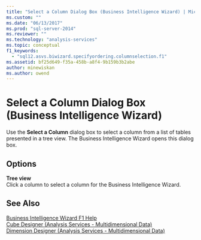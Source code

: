 ```yaml
---
title: "Select a Column Dialog Box (Business Intelligence Wizard) | Microsoft Docs"
ms.custom: ""
ms.date: "06/13/2017"
ms.prod: "sql-server-2014"
ms.reviewer: ""
ms.technology: "analysis-services"
ms.topic: conceptual
f1_keywords: 
  - "sql12.asvs.biwizard.specifyordering.columnselection.f1"
ms.assetid: bf25d649-f35a-458b-a8f4-9b159b3b2abe
author: minewiskan
ms.author: owend
---
```

# Select a Column Dialog Box (Business Intelligence Wizard)
  Use the **Select a Column** dialog box to select a column from a list of tables presented in a tree view. The Business Intelligence Wizard opens this dialog box.  
  
## Options  
 **Tree view**  
 Click a column to select a column for the Business Intelligence Wizard.  
  
## See Also  
 [Business Intelligence Wizard F1 Help](business-intelligence-wizard-f1-help.md)   
 [Cube Designer &#40;Analysis Services - Multidimensional Data&#41;](cube-designer-analysis-services-multidimensional-data.md)   
 [Dimension Designer &#40;Analysis Services - Multidimensional Data&#41;](dimension-designer-analysis-services-multidimensional-data.md)  
  
  
